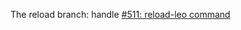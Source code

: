 
The reload branch: handle
[#511: reload-leo command](https://github.com/leo-editor/leo-editor/issues/511)
